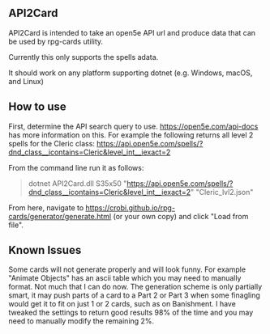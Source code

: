 ## API2Card
API2Card is intended to take an open5e API url and produce data that can be used by rpg-cards utility.

Currently this only supports the spells adata. 

It should work on any platform supporting dotnet (e.g. Windows, macOS, and Linux)

## How to use

First, determine the API search query to use. https://open5e.com/api-docs has more information on this. For example the following returns all level 2 spells for the Cleric class:
https://api.open5e.com/spells/?dnd_class__icontains=Cleric&level_int__iexact=2

From the command line run it as follows:      
> dotnet API2Card.dll S35x50 "https://api.open5e.com/spells/?dnd_class__icontains=Cleric&level_int__iexact=2" "Cleric_lvl2.json"

From here, navigate to https://crobi.github.io/rpg-cards/generator/generate.html (or your own copy) and click "Load from file". 


## Known Issues
Some cards will not generate properly and will look funny. For example "Animate Objects" has an ascii table which you may need to manually format. Not much that I can do now.
The generation scheme is only partially smart, it may push parts of a card to a Part 2 or Part 3 when some finagling would get it to fit on just 1 or 2 cards, such as on Banishment. I have tweaked the settings to return good results 98% of the time and you may need to manually modify the remaining 2%.

